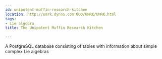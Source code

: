 ```yaml
---
id: unipotent-muffin-research-kitchen
location: http://umrk.dynns.com:800/UMRK/UMRK.html
tags:
- Lie algebra
title: The Unipotent Muffin Research Kitchen

---
```


A PostgreSQL database consisting of tables with information about simple complex Lie algebras
